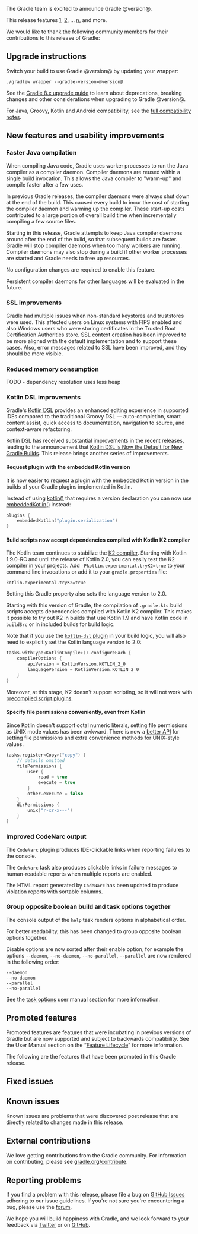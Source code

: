 The Gradle team is excited to announce Gradle @version@.

This release features [1](), [2](), ... [n](), and more.

<!-- 
Include only their name, impactful features should be called out separately below.
 [Some person](https://github.com/some-person)

 THiS LIST SHOULD BE ALPHABETIZED BY [PERSON NAME] - the docs:updateContributorsInReleaseNotes task will enforce this ordering, which is case-insensitive.
-->
We would like to thank the following community members for their contributions to this release of Gradle:

## Upgrade instructions

Switch your build to use Gradle @version@ by updating your wrapper:

`./gradlew wrapper --gradle-version=@version@`

See the [Gradle 8.x upgrade guide](userguide/upgrading_version_8.html#changes_@baseVersion@) to learn about deprecations, breaking changes and other considerations when upgrading to Gradle @version@.

For Java, Groovy, Kotlin and Android compatibility, see the [full compatibility notes](userguide/compatibility.html).   

## New features and usability improvements

<!-- Do not add breaking changes or deprecations here! Add them to the upgrade guide instead. -->

<!--

================== TEMPLATE ==============================

<a name="FILL-IN-KEY-AREA"></a>
### FILL-IN-KEY-AREA improvements

<<<FILL IN CONTEXT FOR KEY AREA>>>
Example:
> The [configuration cache](userguide/configuration_cache.html) improves build performance by caching the result of
> the configuration phase. Using the configuration cache, Gradle can skip the configuration phase entirely when
> nothing that affects the build configuration has changed.

#### FILL-IN-FEATURE
> HIGHLIGHT the usecase or existing problem the feature solves
> EXPLAIN how the new release addresses that problem or use case
> PROVIDE a screenshot or snippet illustrating the new feature, if applicable
> LINK to the full documentation for more details

================== END TEMPLATE ==========================


==========================================================
ADD RELEASE FEATURES BELOW
vvvvvvvvvvvvvvvvvvvvvvvvvvvvvvvvvvvvvvvvvvvvvvvvvvvvvvvvvv -->

### Faster Java compilation

When compiling Java code, Gradle uses worker processes to run the Java compiler as a compiler daemon. 
Compiler daemons are reused within a single build invocation. 
This allows the Java compiler to "warm-up" and compile faster after a few uses. 

In previous Gradle releases, the compiler daemons were always shut down at the end of the build.
This caused every build to incur the cost of starting the compiler daemon and warming up the compiler.
These start-up costs contributed to a large portion of overall build time when incrementally compiling a few source files.

Starting in this release, Gradle attempts to keep Java compiler daemons around after the end of the build, so that subsequent builds are faster.
Gradle will stop compiler daemons when too many workers are running. 
Compiler daemons may also stop during a build if other worker processes are started and Gradle needs to free up resources.

No configuration changes are required to enable this feature. 

<!-- TODO: Link to blog post that details the measurements -->

Persistent compiler daemons for other languages will be evaluated in the future.

<a name="SSL"></a>
### SSL improvements

Gradle had multiple issues when non-standard keystores and truststores were used.
This affected users on Linux systems with FIPS enabled and also Windows users who were storing certificates in the Trusted Root Certification Authorities store.
SSL context creation has been improved to be more aligned with the default implementation and to support these cases.
Also, error messages related to SSL have been improved, and they should be more visible.

### Reduced memory consumption

TODO - dependency resolution uses less heap

### Kotlin DSL improvements

Gradle's [Kotlin DSL](userguide/kotlin_dsl.html) provides an enhanced editing experience in supported IDEs compared to the traditional Groovy DSL — auto-completion, smart content assist, quick access to documentation, navigation to source, and context-aware refactoring.

Kotlin DSL has received substantial improvements in the recent releases, leading to the announcement that [Kotlin DSL is Now the Default for New Gradle Builds](https://blog.gradle.org/kotlin-dsl-is-now-the-default-for-new-gradle-builds).
This release brings another series of improvements.

#### Request plugin with the embedded Kotlin version

It is now easier to request a plugin with the embedded Kotlin version in the builds of your Gradle plugins implemented in Kotlin.

Instead of using [kotlin()](kotlin-dsl/gradle/org.gradle.kotlin.dsl/kotlin.html) that requires a version declaration you can now use [embeddedKotlin()](kotlin-dsl/gradle/org.gradle.kotlin.dsl/embedded-kotlin.html) instead:

```kotlin
plugins {
    embeddedKotlin("plugin.serialization")
}
```

#### Build scripts now accept dependencies compiled with Kotlin K2 compiler

The Kotlin team continues to stabilize the [K2 compiler](https://blog.jetbrains.com/kotlin/2023/02/k2-kotlin-2-0/).
Starting with Kotlin 1.9.0-RC and until the release of Kotlin 2.0, you can easily test the K2 compiler in your projects.
Add `-Pkotlin.experimental.tryK2=true` to your command line invocations or add it to your `gradle.properties` file:

```properties
kotlin.experimental.tryK2=true
```

Setting this Gradle property also sets the language version to 2.0.

Starting with this version of Gradle, the compilation of `.gradle.kts` build scripts accepts dependencies compiled with Kotlin K2 compiler.
This makes it possible to try out K2 in builds that use Kotlin 1.9 and have Kotlin code in `buildSrc` or in included builds for build logic.

Note that if you use the [`kotlin-dsl` plugin](userguide/kotlin_dsl.html#sec:kotlin-dsl_plugin) in your build logic, you will also need to explicitly set the Kotlin language version to 2.0:

```kotlin
tasks.withType<KotlinCompile>().configureEach {
    compilerOptions {
        apiVersion = KotlinVersion.KOTLIN_2_0
        languageVersion = KotlinVersion.KOTLIN_2_0
    }
}
```

Moreover, at this stage, K2 doesn't support scripting, so it will not work with [precompiled script plugins](userguide/custom_plugins.html#sec:precompiled_plugins).

#### Specify file permissions conveniently, even from Kotlin

Since Kotlin doesn't support octal numeric literals, setting file permissions as UNIX mode values has been awkward.
There is now a [better API](userguide/working_with_files.html#sec:setting_file_permissions) for setting file permissions and extra convenience methods for UNIX-style values.

```kotlin
tasks.register<Copy>("copy") {
    // details omitted
    filePermissions {
        user {
            read = true
            execute = true
        }
        other.execute = false
    }
    dirPermissions {
        unix("r-xr-x---")
    }
}
```

### Improved CodeNarc output

The `CodeNarc` plugin produces IDE-clickable links when reporting failures to the console.

The `CodeNarc` task also produces clickable links in failure messages to human-readable reports when multiple reports are enabled.

The HTML report generated by `CodeNarc` has been updated to produce violation reports with sortable columns. 

### Group opposite boolean build and task options together

The console output of the `help` task renders options in alphabetical order.

For better readability, this has been changed to group opposite boolean options together.

Disable options are now sorted after their enable option, for example the options `--daemon`, `--no-daemon`, `--no-parallel`, `--parallel` are now rendered in the following order:

```console
--daemon
--no-daemon
--parallel
--no-parallel
```

See the [task options](userguide/custom_tasks.html#sec:listing_task_options) user manual section for more information.

<!-- ^^^^^^^^^^^^^^^^^^^^^^^^^^^^^^^^^^^^^^^^^^^^^^^^^^^^^
ADD RELEASE FEATURES ABOVE
==========================================================

-->

## Promoted features
Promoted features are features that were incubating in previous versions of Gradle but are now supported and subject to backwards compatibility.
See the User Manual section on the “[Feature Lifecycle](userguide/feature_lifecycle.html)” for more information.

The following are the features that have been promoted in this Gradle release.

<!--
### Example promoted
-->

## Fixed issues

<!--
This section will be populated automatically
-->

## Known issues

Known issues are problems that were discovered post release that are directly related to changes made in this release.

<!--
This section will be populated automatically
-->

## External contributions

We love getting contributions from the Gradle community. For information on contributing, please see [gradle.org/contribute](https://gradle.org/contribute).

## Reporting problems

If you find a problem with this release, please file a bug on [GitHub Issues](https://github.com/gradle/gradle/issues) adhering to our issue guidelines.
If you're not sure you're encountering a bug, please use the [forum](https://discuss.gradle.org/c/help-discuss).

We hope you will build happiness with Gradle, and we look forward to your feedback via [Twitter](https://twitter.com/gradle) or on [GitHub](https://github.com/gradle).
